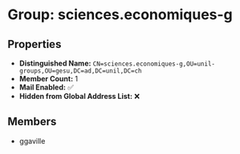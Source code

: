 # Group: sciences.economiques-g

## Properties

- **Distinguished Name:** `CN=sciences.economiques-g,OU=unil-groups,OU=gesu,DC=ad,DC=unil,DC=ch`
- **Member Count:** 1
- **Mail Enabled:** ✅
- **Hidden from Global Address List:** ❌

## Members

- ggaville
